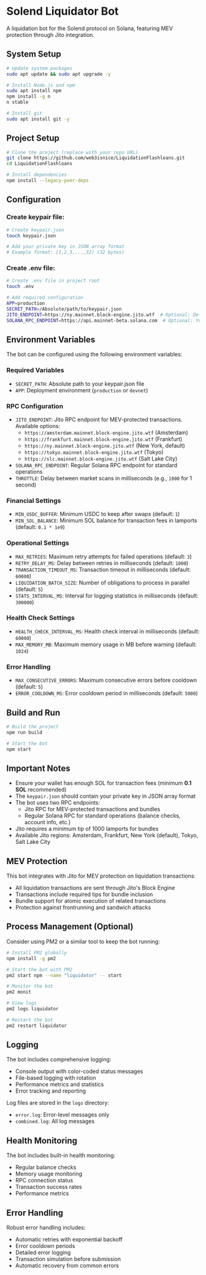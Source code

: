 # Solend Liquidator Bot

A liquidation bot for the Solend protocol on Solana, featuring MEV protection through Jito integration.

## System Setup

```sh
# Update system packages
sudo apt update && sudo apt upgrade -y

# Install Node.js and npm 
sudo apt install npm
npm install -g n
n stable

# Install git
sudo apt install git -y
```

## Project Setup

```sh
# Clone the project (replace with your repo URL)
git clone https://github.com/web3isnice/LiquidationFlashloans.git
cd LiquidationFlashloans

# Install dependencies
npm install --legacy-peer-deps
```

## Configuration

### Create keypair file:

```sh
# Create keypair.json
touch keypair.json

# Add your private key in JSON array format
# Example format: [1,2,3,...,32] (32 bytes)
```

### Create .env file:

```sh
# Create .env file in project root
touch .env

# Add required configuration
APP=production
SECRET_PATH=/Absolute/path/to/keypair.json
JITO_ENDPOINT=https://ny.mainnet.block-engine.jito.wtf  # Optional: Defaults to NY endpoint
SOLANA_RPC_ENDPOINT=https://api.mainnet-beta.solana.com  # Optional: Your preferred Solana RPC
```

## Environment Variables

The bot can be configured using the following environment variables:

### Required Variables
- `SECRET_PATH`: Absolute path to your keypair.json file
- `APP`: Deployment environment (`production` or `devnet`)

### RPC Configuration
- `JITO_ENDPOINT`: Jito RPC endpoint for MEV-protected transactions. Available options:
  - `https://amsterdam.mainnet.block-engine.jito.wtf` (Amsterdam)
  - `https://frankfurt.mainnet.block-engine.jito.wtf` (Frankfurt)
  - `https://ny.mainnet.block-engine.jito.wtf` (New York, default)
  - `https://tokyo.mainnet.block-engine.jito.wtf` (Tokyo)
  - `https://slc.mainnet.block-engine.jito.wtf` (Salt Lake City)
- `SOLANA_RPC_ENDPOINT`: Regular Solana RPC endpoint for standard operations
- `THROTTLE`: Delay between market scans in milliseconds (e.g., `1000` for 1 second)

### Financial Settings
- `MIN_USDC_BUFFER`: Minimum USDC to keep after swaps (default: `1`)
- `MIN_SOL_BALANCE`: Minimum SOL balance for transaction fees in lamports (default: `0.1 * 1e9`)

### Operational Settings
- `MAX_RETRIES`: Maximum retry attempts for failed operations (default: `3`)
- `RETRY_DELAY_MS`: Delay between retries in milliseconds (default: `1000`)
- `TRANSACTION_TIMEOUT_MS`: Transaction timeout in milliseconds (default: `60000`)
- `LIQUIDATION_BATCH_SIZE`: Number of obligations to process in parallel (default: `5`)
- `STATS_INTERVAL_MS`: Interval for logging statistics in milliseconds (default: `300000`)

### Health Check Settings
- `HEALTH_CHECK_INTERVAL_MS`: Health check interval in milliseconds (default: `60000`)
- `MAX_MEMORY_MB`: Maximum memory usage in MB before warning (default: `1024`)

### Error Handling
- `MAX_CONSECUTIVE_ERRORS`: Maximum consecutive errors before cooldown (default: `5`)
- `ERROR_COOLDOWN_MS`: Error cooldown period in milliseconds (default: `5000`)

## Build and Run

```sh
# Build the project
npm run build

# Start the bot
npm start
```

## Important Notes

- Ensure your wallet has enough SOL for transaction fees (minimum **0.1 SOL** recommended)
- The `keypair.json` should contain your private key in JSON array format
- The bot uses two RPC endpoints:
  - Jito RPC for MEV-protected transactions and bundles
  - Regular Solana RPC for standard operations (balance checks, account info, etc.)
- Jito requires a minimum tip of 1000 lamports for bundles
- Available Jito regions: Amsterdam, Frankfurt, New York (default), Tokyo, Salt Lake City

## MEV Protection

This bot integrates with Jito for MEV protection on liquidation transactions:

- All liquidation transactions are sent through Jito's Block Engine
- Transactions include required tips for bundle inclusion
- Bundle support for atomic execution of related transactions
- Protection against frontrunning and sandwich attacks

## Process Management (Optional)

Consider using PM2 or a similar tool to keep the bot running:

```sh
# Install PM2 globally
npm install -g pm2

# Start the bot with PM2
pm2 start npm --name "liquidator" -- start

# Monitor the bot
pm2 monit

# View logs
pm2 logs liquidator

# Restart the bot
pm2 restart liquidator
```

## Logging

The bot includes comprehensive logging:

- Console output with color-coded status messages
- File-based logging with rotation
- Performance metrics and statistics
- Error tracking and reporting

Log files are stored in the `logs` directory:
- `error.log`: Error-level messages only
- `combined.log`: All log messages

## Health Monitoring

The bot includes built-in health monitoring:
- Regular balance checks
- Memory usage monitoring
- RPC connection status
- Transaction success rates
- Performance metrics

## Error Handling

Robust error handling includes:
- Automatic retries with exponential backoff
- Error cooldown periods
- Detailed error logging
- Transaction simulation before submission
- Automatic recovery from common errors
